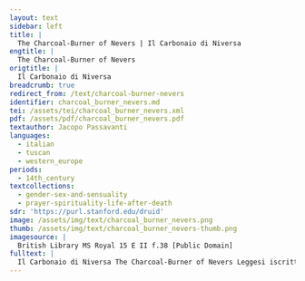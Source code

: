 ```yaml
---
layout: text
sidebar: left
title: |
  The Charcoal-Burner of Nevers | Il Carbonaio di Niversa
engtitle: |
  The Charcoal-Burner of Nevers
origtitle: |
  Il Carbonaio di Niversa
breadcrumb: true
redirect_from: /text/charcoal-burner-nevers
identifier: charcoal_burner_nevers.md
tei: /assets/tei/charcoal_burner_nevers.xml
pdf: /assets/pdf/charcoal_burner_nevers.pdf
textauthor: Jacopo Passavanti
languages:
  - italian
  - tuscan
  - western_europe
periods:
  - 14th_century
textcollections:
  - gender-sex-and-sensuality
  - prayer-spirituality-life-after-death
sdr: 'https://purl.stanford.edu/druid'
image: /assets/img/text/charcoal_burner_nevers.png
thumb: /assets/img/text/charcoal_burner_nevers-thumb.png
imagesource: |
  British Library MS Royal 15 E II f.38 [Public Domain]
fulltext: |
  Il Carbonaio di Niversa The Charcoal-Burner of Nevers Leggesi iscritto da Elinando, che nel contado di Niversa fu uno povero uomo, il quale era buono e temente Iddio, ch'era carbonaio, e di quella arte si vivea. It can be read in Elinando's writings E avendo egli accesa la fossa de' carboni una volta, e sendo la notte in una sua capannetta a guardia della incesa fossa, sentì in su l'ora della mezzanotte grandi strida. And once, when he had lit the charcoal pit and was spending the night in a small hut guarding the burning pit, around midnight he heard some loud wailing. Usci fuori per vedere che fosse, e vide venire in verso la fossa, correndo e stridendo, una femmina iscapigliata e ignuda; e dietro le venta umo cavaliere in su uno cavallo nero correndo, con uno coltello ignudo in mano; e della bocca e degli occhi e del naso del cavaliere e del cavallo uscia fiamma di fuoco ardente. He went out to see what it was and he saw, coming towards the pit, running and wailing, a woman disheveled and naked; and behind her, with a naked dagger in his hand, came a knight riding a black horse; and from the mouth, eyes, and nose of the knight and the horse came a flame of blazing fire. Giugnendo la femmina alla fossa, ch'ardea, non passò più oltre, e nella fossa non ardiva di gittarsi; ma correndo intorno alla fossa, fu so praggiunta dalcavaliere, che dietro le correa; la quale traendo guai, presa per li svolazzanti o capelli, crudelmente la feri per lo mezzo del petto col coltello che tenea in mano. Once the woman reached the burning pit, she couldn't cross it, and she didn't have the courage to throw herself into the pit; but, running around the pit, she was overtaken by the knight, who was chasing her; he grabbed her by her windswept hair, and while she was wailing, he fiercely wounded her in the center of her chest with the dagger he was holding in his hand. E cadendo in terra, con molto ispargimento di sangue, si la riprese per li insanguinati capelli, e gittòlla nella fossa de'carboni ardenti; dove lasciandola stare per alcuno spazio di tempo, tutta focosa e arsa la ritolse; e ponéndolasi davanti in sul collo del cavallo, correndo se n'andò per la via dond'era venuto. As she fell to the ground, splattering blood everywhere, he grabbed her again by her now bloodied hair and he threw her into the pit of burning charcoal. He left her there for a little while, taking her out once she was smoldering and burnt. Finally, he placed her in front of himself across his horse's back and he galloped away in the direction from which he had come. La seconda e la terza notte vide il carbonaio la simile visione. On the second and third night the charcoal-burner saw the same vision. Donde, essendo egli dimestico del conte di Niversa, tra per l'arte sua de' carboni, e per la bontà la quale il conte, ch'era uomo d'anima, gradiva, venne al conte, e dissegli la visione che tre notti avea veduta. And, since he was acquainted with the Count of Nevers, both because of his charcoal-craft and because of his kindness, which the count - a religious man - appreciated, he went to the count and told him about the vision that he had seen for three nights. Venne il conte col carbonaio al luogo della fossa; e vegghiando insieme nella capannetta, nell'ora usata venne la femmina stridendo, e 'l cavaliere dietro, e feciono tutto ciò che 'l carbonaio avea veduto. Il conte, avvegna che per lo orribile fatto ch'avea veduto, fosse molto spaventato, prese ardire. The count went with the charcoal-burner to the place where the pit was. While they were keeping watch together in the hut, at the usual hour, the woman came wailing, with the knight following her, and they did everything that the charcoal-burner had seen them do. E partendosi il cavaliere ispietato colla donna arsa attraversata in su 'l nero cavallo, gridò iscongiurandolo che dovesse ristare, e sporre la mostrata visione. The count took courage, even though he was terrified by the horrible event that he had seen. As the merciless knight was leaving with the burnt woman lying on the black horse, the count shouted, begging him to stay and to explain the vision that had been shown. Volse il cavaliere il cavallo, e fortemente piangendo, si rispose e disse: Da poi, conte, che tu vuoi sapere i mostrio martiri, i quali Iddio t'ha voluto mostrare, sappi ch'io fu'Giuffredi tuo cavaliere, e in tua corte nodrito. The knight turned the horse around and, crying loudly he answered, saying: “Count, since you want to know about our tortures Questa femmina, contro a cui io sono tanto crudele e fiero, è dama Beatrice, moglie che fu del tuo caro cavaliere Berlin ghieri. This woman, to whom I am so cruel and ferocious, is Lady Beatrice, who was wife to your dear knight Berlinghieri. Noi prendendo piacere di disonesto amore l'uno dell'altro, ci conducemmo a consentimento di peccato; il quale a tanto condusse lei, che per potere fare più liberamente il male, uccise il suo marito. Taking pleasure in a deceitful love for each other, we drove each other E perseverammo nel peccato in fino alla 'nfermità della morte; ma nella infermità della morte, in prima ella e poi io tornammo a penitenzia; e confessando il nostro peccato, ricevemmo misericordia da Dio, il quale mutò la pena eterna dello 'nferno in pena temporale di purgatoro. We continued in sin until the frailty of death; but in the frailty of death, we repented, she first and then I. Since we confessed our sin, we received mercy from God, who transformed the eternal punishment Onde sappi che noi non siamo dannati, ma facciamo in cotale guisa, com'hai veduto, per nostro purgatoro; e averanno fine, quando che sia, nostre gravi pene. You should then know that we are not damned, but we act in this way, as you have seen, for our purgatory, but our severe punishments will come to an end eventuallyˮ. E domandando il conte che gli desse ad intendere le loro pene più specificatamente, rispose con lagrime e sospiri: imperò che questa donna per amore di me uccise il suo marito, l'è data questa penitenzia, che ogni notte, tanto quanto ha istanziato la divina giustizia, patisce per le mie mani duolo di penosa morte di coltello. When the count asked him to explain their punishments with more specificity, he answered with tears and sighs: “Since this woman, out of love for me, killed her husband, the following punishment is given to her: every night, for as long as divine justice has established, she suffers by my hands the pain of a dolorous death by dagger. E imperò ch'ella ebbe in vero di me ardente amore di carnale concupiscenzia, per le mie mani ogni notte è gittata ad ardere nel fuoco, come nella visione vi fu mostrato. Because she felt toward me a burning love of carnal concupiscence, by my hands every night she is thrown into the fire to burn, as it was shown to you in the vision. E come già ci vedemmo con grande disio e con piacere di gran diletto, cosi ora ci veggiamo con grande odio e ci perseguitiamo con grande isdegno. And as before we saw each other with great desire and with the pleasure of great joy, now we see each other with great hatred and we chase each other with great disdain. E come l'uno fu cagione all'altro d'accendimento di disordinato amore, così l'uno è cagione all'altro di crudele tormento: chè ogni pena ch'io fo patire a lei, sostegno io; chè 'l coltello di che io la ferisco, tutto è fuoco che non si spegne; e gittandola nel fuoco, e traéndonela e portandola, tutto ardo io di quello medesimo fuoco ch'arde ella. Just as each caused the other to burn with dishonest E 'l cavallo si è uno demonio, al quale siamo dati, che ci ha a tormentare. And the horse is a demon, to whom we are given, and who is charged with tormenting us. Molte altre sono le nostre pene. We have many more punishments. Pregate Iddio per noi; e fate limosine e dire messe, acciò che si alleggierino o i nostri martiri. Pray to God for us, and give alms, and have masses said, so that our tortures may be lightened. E, questo detto, spari, come saetta folgore. And, having said this, he disappeared like a flash of lightning. Non c'incresca adunque, dilettissimi miei, sofferire alquanto di pena qui, acciò che possiamo iscampare da quelle orribili pene e dolorosi tormenti dell'altra vita, alla quale, o vogliamo noi o no, pure ci conviene andare. We shouldn't regret then, my dears, suffering a few punishments here, in order to avoid those horrible punishments and painful torments in the other life where, willing or not, we nevertheless must go.  = transcription  = translation
---
```


